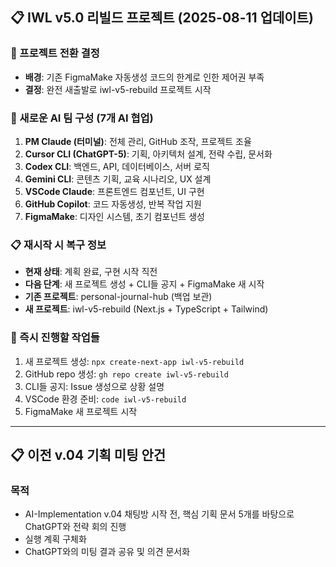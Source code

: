 ## 📋 IWL v5.0 리빌드 프로젝트 (2025-08-11 업데이트)

### 🎯 프로젝트 전환 결정
- **배경**: 기존 FigmaMake 자동생성 코드의 한계로 인한 제어권 부족
- **결정**: 완전 새출발로 iwl-v5-rebuild 프로젝트 시작

### 🤖 새로운 AI 팀 구성 (7개 AI 협업)
1. **PM Claude (터미널)**: 전체 관리, GitHub 조작, 프로젝트 조율
2. **Cursor CLI (ChatGPT-5)**: 기획, 아키텍처 설계, 전략 수립, 문서화
3. **Codex CLI**: 백엔드, API, 데이터베이스, 서버 로직
4. **Gemini CLI**: 콘텐츠 기획, 교육 시나리오, UX 설계
5. **VSCode Claude**: 프론트엔드 컴포넌트, UI 구현
6. **GitHub Copilot**: 코드 자동생성, 반복 작업 지원
7. **FigmaMake**: 디자인 시스템, 초기 컴포넌트 생성

### 📋 재시작 시 복구 정보
- **현재 상태**: 계획 완료, 구현 시작 직전
- **다음 단계**: 새 프로젝트 생성 + CLI들 공지 + FigmaMake 새 시작
- **기존 프로젝트**: personal-journal-hub (백업 보관)
- **새 프로젝트**: iwl-v5-rebuild (Next.js + TypeScript + Tailwind)

### 🎯 즉시 진행할 작업들
1. 새 프로젝트 생성: `npx create-next-app iwl-v5-rebuild`
2. GitHub repo 생성: `gh repo create iwl-v5-rebuild`
3. CLI들 공지: Issue 생성으로 상황 설명
4. VSCode 환경 준비: `code iwl-v5-rebuild`
5. FigmaMake 새 프로젝트 시작

---

## 📋 이전 v.04 기획 미팅 안건

### 목적
- AI-Implementation v.04 채팅방 시작 전, 핵심 기획 문서 5개를 바탕으로 ChatGPT와 전략 회의 진행
- 실행 계획 구체화
- ChatGPT와의 미팅 결과 공유 및 의견 문서화